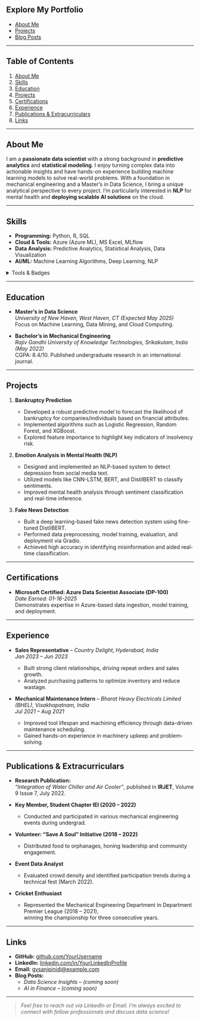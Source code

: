 
## Explore My Portfolio

- [About Me](/Data-Science-Journey/about/)
- [Projects](/Data-Science-Journey/projects/)
- [Blog Posts](/Data-Science-Journey/blogs/)

---

## Table of Contents
1. [About Me](#about-me)
2. [Skills](#skills)
3. [Education](#education)
4. [Projects](#projects)
5. [Certifications](#certifications)
6. [Experience](#experience)
7. [Publications & Extracurriculars](#publications--extracurriculars)
8. [Links](#links)

---

## About Me
I am a **passionate data scientist** with a strong background in **predictive analytics** and **statistical modeling**. I enjoy turning complex data into actionable insights and have hands-on experience building machine learning models to solve real-world problems. With a foundation in mechanical engineering and a Master’s in Data Science, I bring a unique analytical perspective to every project. I’m particularly interested in **NLP** for mental health and **deploying scalable AI solutions** on the cloud.

---

## Skills
- **Programming:** Python, R, SQL  
- **Cloud & Tools:** Azure (Azure ML), MS Excel, MLflow  
- **Data Analysis:** Predictive Analytics, Statistical Analysis, Data Visualization  
- **AI/ML:** Machine Learning Algorithms, Deep Learning, NLP

<details>
<summary>Tools & Badges</summary>

![Python](https://img.shields.io/badge/Python-3670A0?style=for-the-badge&logo=python&logoColor=ffdd54)
![R](https://img.shields.io/badge/R-276DC3?style=for-the-badge&logo=r&logoColor=white)
![Azure](https://img.shields.io/badge/Azure-0072C6?style=for-the-badge&logo=microsoftazure&logoColor=white)
![SQL](https://img.shields.io/badge/SQL-4479A1?style=for-the-badge&logo=mysql&logoColor=white)
</details>

---

## Education
- **Master’s in Data Science**  
  *University of New Haven, West Haven, CT (Expected May 2025)*  
  Focus on Machine Learning, Data Mining, and Cloud Computing.

- **Bachelor’s in Mechanical Engineering**  
  *Rajiv Gandhi University of Knowledge Technologies, Srikakulam, India (May 2022)*  
  CGPA: 8.4/10. Published undergraduate research in an international journal.

---

## Projects
1. **Bankruptcy Prediction**  
   - Developed a robust predictive model to forecast the likelihood of bankruptcy for companies/individuals based on financial attributes.  
   - Implemented algorithms such as Logistic Regression, Random Forest, and XGBoost.  
   - Explored feature importance to highlight key indicators of insolvency risk.

2. **Emotion Analysis in Mental Health (NLP)**  
   - Designed and implemented an NLP-based system to detect depression from social media text.  
   - Utilized models like CNN-LSTM, BERT, and DistilBERT to classify sentiments.  
   - Improved mental health analysis through sentiment classification and real-time inference.

3. **Fake News Detection**  
   - Built a deep learning-based fake news detection system using fine-tuned DistilBERT.  
   - Performed data preprocessing, model training, evaluation, and deployment via Gradio.  
   - Achieved high accuracy in identifying misinformation and aided real-time classification.

---

## Certifications
- **Microsoft Certified: Azure Data Scientist Associate (DP-100)**  
  *Date Earned: 01-16-2025*  
  Demonstrates expertise in Azure-based data ingestion, model training, and deployment.

---

## Experience
- **Sales Representative** – *Country Delight, Hyderabad, India*  
  *Jan 2023 – Jun 2023*  
  - Built strong client relationships, driving repeat orders and sales growth.  
  - Analyzed purchasing patterns to optimize inventory and reduce wastage.

- **Mechanical Maintenance Intern** – *Bharat Heavy Electricals Limited (BHEL), Visakhapatnam, India*  
  *Jul 2021 – Aug 2021*  
  - Improved tool lifespan and machining efficiency through data-driven maintenance scheduling.  
  - Gained hands-on experience in machinery upkeep and problem-solving.

---

## Publications & Extracurriculars
- **Research Publication:**  
  *“Integration of Water Chiller and Air Cooler”*, published in **IRJET**, Volume 9 Issue 7, July 2022.

- **Key Member, Student Chapter IEI (2020 – 2022)**  
  - Conducted and participated in various mechanical engineering events during undergrad.

- **Volunteer: “Save A Soul” Initiative (2018 – 2022)**  
  - Distributed food to orphanages, honing leadership and community engagement.

- **Event Data Analyst**  
  - Evaluated crowd density and identified participation trends during a technical fest (March 2022).

- **Cricket Enthusiast**  
  - Represented the Mechanical Engineering Department in Department Premier League (2018 – 2021),  
    winning the championship for three consecutive years.

---

## Links
- **GitHub:** [github.com/YourUsername](https://github.com/YourUsername)  
- **LinkedIn:** [linkedin.com/in/YourLinkedInProfile](https://linkedin.com/in/YourLinkedInProfile)  
- **Email:** [gvsanipinidi@example.com](mailto:gvsanipinidi@example.com)  
- **Blog Posts:**  
  - *Data Science Insights* – *(coming soon)*  
  - *AI in Finance* – *(coming soon)*  

---

> *Feel free to reach out via LinkedIn or Email. I’m always excited to connect with fellow professionals and discuss data science!*

